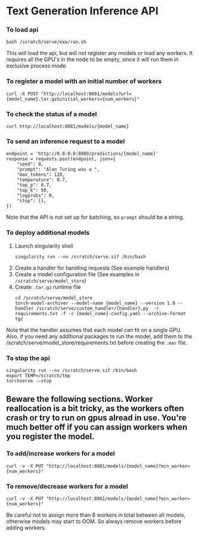 # Text Generation Inference API

### To load api
```
bash /scratch/serve/exe/run.sh
```
This will load the api, but will not register any models or load any workers. It requires all the GPU's in the node to be empty, since it will run them in exclusive process mode.

### To register a model with an initial number of workers
```
curl -X POST "http://localhost:8081/models?url={model_name}.tar.gz&initial_workers={num_workers}"
```

### To check the status of a model
```
curl http://localhost:8081/models/{model_name}
```

### To send an inference request to a model
```
endpoint = 'http://0.0.0.0:8080/predictions/{model_name}'
response = requests.post(endpoint, json={
    "seed": 0,
    "prompt": "Alan Turing was a ",
    "max_tokens": 128,
    "temperature": 0.7,
    "top_p": 0.7,
    "top_k": 50,
    "logprobs": 0,
    "stop": [],
})
```
Note that the API is not set up for batching, so `prompt` should be a string.

### To deploy additional models
1. Launch singularity shell
   ```
   singularity run --nv /scratch/serve.sif /bin/bash
   ```
2. Create a handler for handling requests (See example handlers)
3. Create a model configuration file (See examples in `/scratch/serve/model_store`)
4. Create `.tar.gz` runtime file
   ```
   cd /scratch/serve/model_store
   torch-model-archiver --model-name {model_name} --version 1.0 --handler /scratch/serve/custom_handler/{handler}.py  -r requirements.txt -f -c {model_name}-config.yaml --archive-format tgz
   ```  
Note that the handler assumes that each model can fit on a single GPU. Also, if you need any additional packages to run the model, add them to the /scratch/serve/model_store/requirements.txt before creating the `.mar` file.

### To stop the api
```
singularity run --nv /scratch/serve.sif /bin/bash
export TEMP=/scratch/tmp
torchserve --stop
```

## Beware the following sections. Worker reallocation is a bit tricky, as the workers often crash or try to run on gpus alread in use. You're much better off if you can assign workers when you register the model.

### To add/increase workers for a model
```
curl -v -X PUT "http://localhost:8081/models/{model_name}?min_worker={num_workers}"
```

### To remove/decrease workers for a model

```
curl -v -X PUT "http://localhost:8081/models/{model_name}?min_worker={num_workers}"
```
Be careful not to assign more than 8 workers in total between all models, otherwise models may start to OOM. So always remove workers before adding workers.
